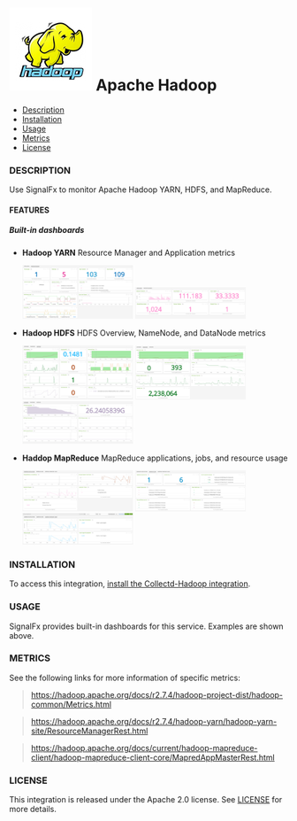 # ![](./img/integrations_hadoop.png) Apache Hadoop

- [Description](#description)
- [Installation](#installation)
- [Usage](#usage)
- [Metrics](#metrics)
- [License](#license)

### DESCRIPTION

Use SignalFx to monitor Apache Hadoop YARN, HDFS, and MapReduce.

#### FEATURES

##### Built-in dashboards
- **Hadoop YARN** Resource Manager and Application metrics

  [<img src='./img/yarn_resource_manager.png' width=200px>](./img/yarn_resource_manager.png)
  [<img src='./img/yarn_application.png' width=200px>](./img/yarn_application.png)

- **Hadoop HDFS** HDFS Overview, NameNode, and DataNode metrics

  [<img src='./img/hdfs_overview.png' width=200px>](./img/hdfs_overview.png)
  [<img src='./img/hdfs_namenode.png' width=200px>](./img/hdfs_namenode.png)
  [<img src='./img/hdfs_datanode.png' width=200px>](./img/hdfs_datanode.png)

- **Haddop MapReduce** MapReduce applications, jobs, and resource usage

  [<img src='./img/mapreduce_apps.png' width=200px>](./img/mapreduce_apps.png)
  [<img src='./img/mapreduce_jobs.png' width=200px>](./img/mapreduce_jobs.png)
  [<img src='./img/mapreduce_usage.png' width=200px>](./img/mapreduce_usage.png)

### INSTALLATION

To access this integration, [install the Collectd-Hadoop integration](https://github.com/signalfx/integrations/tree/master/collectd-hadoop).


### USAGE

SignalFx provides built-in dashboards for this service. Examples are shown above.


### METRICS

See the following links for more information of specific metrics:

>https://hadoop.apache.org/docs/r2.7.4/hadoop-project-dist/hadoop-common/Metrics.html

>https://hadoop.apache.org/docs/r2.7.4/hadoop-yarn/hadoop-yarn-site/ResourceManagerRest.html

>https://hadoop.apache.org/docs/current/hadoop-mapreduce-client/hadoop-mapreduce-client-core/MapredAppMasterRest.html

### LICENSE

This integration is released under the Apache 2.0 license. See [LICENSE](./LICENSE) for more details.
